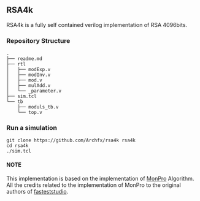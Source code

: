 ## RSA4k

RSA4k is a fully self contained verilog implementation of RSA 4096bits. 

### Repository Structure

```shell
.
├── readme.md
├── rtl
│   ├── modExp.v
│   ├── modInv.v
│   ├── mod.v
│   ├── mulAdd.v
│   └── _parameter.v
├── sim.tcl
└── tb
    ├── moduls_tb.v
    └── top.v
```

### Run a simulation

```shell
git clone https://github.com/Archfx/rsa4k rsa4k
cd rsa4k
./sim.tcl
```


#### NOTE
This implementation is based on the implementation of [MonPro](https://github.com/fatestudio/RSA4096) Algorithm. All the credits related to the implementation of MonPro to the original authors of [fasteststudio](https://github.com/fatestudio).